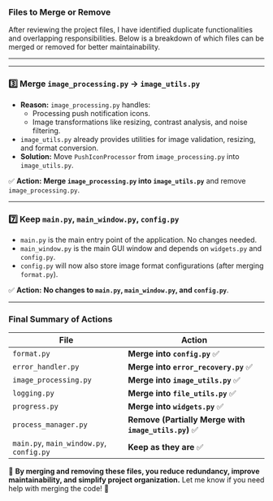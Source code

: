 ### **Files to Merge or Remove**

After reviewing the project files, I have identified duplicate functionalities and overlapping responsibilities. Below is a breakdown of which files can be merged or removed for better maintainability.

---

---

### **3️⃣ Merge `image_processing.py` → `image_utils.py`**

- **Reason:** `image_processing.py` handles:
    - Processing push notification icons.
    - Image transformations like resizing, contrast analysis, and noise filtering.
- `image_utils.py` already provides utilities for image validation, resizing, and format conversion.
- **Solution:** Move `PushIconProcessor` from `image_processing.py` into `image_utils.py`.

✅ **Action:** **Merge `image_processing.py` into `image_utils.py`** and remove `image_processing.py`.

---






### **7️⃣ Keep `main.py`, `main_window.py`, `config.py`**

- `main.py` is the main entry point of the application. No changes needed.
- `main_window.py` is the main GUI window and depends on `widgets.py` and `config.py`.
- `config.py` will now also store image format configurations (after merging `format.py`).

✅ **Action:** **No changes to `main.py`, `main_window.py`, and `config.py`**.

---

### **Final Summary of Actions**

|**File**|**Action**|
|---|---|
|`format.py`|**Merge into `config.py`** ✅|
|`error_handler.py`|**Merge into `error_recovery.py`** ✅|
|`image_processing.py`|**Merge into `image_utils.py`** ✅|
|`logging.py`|**Merge into `file_utils.py`** ✅|
|`progress.py`|**Merge into `widgets.py`** ✅|
|`process_manager.py`|**Remove (Partially Merge with `image_utils.py`)** ✅|
|`main.py`, `main_window.py`, `config.py`|**Keep as they are** ✅|

🔹 **By merging and removing these files, you reduce redundancy, improve maintainability, and simplify project organization.** Let me know if you need help with merging the code! 🚀